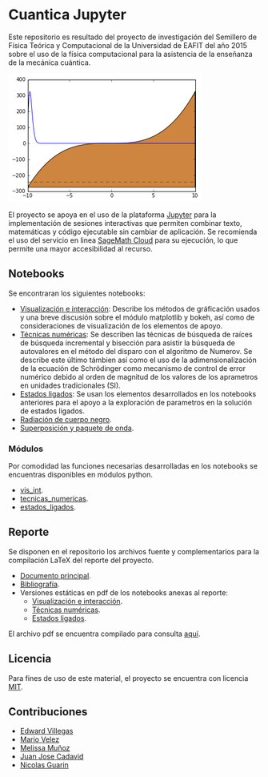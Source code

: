 # Cuantica Jupyter
Este repositorio es resultado del proyecto de investigación del Semillero de Física Teórica y Computacional de la Universidad de EAFIT del año 2015 sobre el uso de la física computacional para la asistencia de la enseñanza de la mecánica cuántica.  

![Imagen de ejemplo de simulación de potencial arbitrario](x2_4p03x3.png "Imagen de ejemplo de simulación de potencial arbitrario")  

El proyecto se apoya en el uso de la plataforma [Jupyter](http://jupyter.org/) para la implementación de sesiones interactivas que permiten combinar texto, matemáticas y código ejecutable sin cambiar de aplicación. Se recomienda el uso del servicio en linea [SageMath Cloud](https://cloud.sagemath.com/) para su ejecución, lo que permite una mayor accesibilidad al recurso.  
## Notebooks
Se encontraran los siguientes notebooks:  
 * [Visualización e interacción](vis_int.ipynb): Describe los métodos de gráficación usados y una breve discusión sobre el módulo matplotlib y bokeh, así como de consideraciones de visualización de los elementos de apoyo.  
 * [Técnicas numéricas](tecnicas_numericas.ipynb): Se describen las técnicas de búsqueda de raíces de búsqueda incremental y bisección para asistir la búsqueda de autovalores en el método del disparo con el algoritmo de Numerov. Se describe este último támbien así como el uso de la adimensionalización de la ecuación de Schrödinger como mecanismo de control de error numérico debido al orden de magnitud de los valores de los aprametros en unidades tradicionales (SI).  
 * [Estados ligados](estados_ligados.ipynb): Se usan los elementos desarrollados en los notebooks anteriores para el apoyo a la exploración de parametros en la solución de estados ligados.  
 * [Radiación de cuerpo negro](Blackbody_radiation.ipynb).  
 * [Superposición y paquete de onda](Superposicion.ipynb).  

### Módulos  
Por comodidad las funciones necesarias desarrolladas en los notebooks se encuentras disponibles en módulos python.  
* [vis_int](vis_int.py).  
* [tecnicas_numericas](tecnicas_numericas.py).  
* [estados_ligados](estados_ligados.py).  

## Reporte  

Se disponen en el repositorio los archivos fuente y complementarios para la compilación LaTeX del reporte del proyecto.  
* [Documento principal](ReporteArticulo.tex).
* [Bibliografía](reporte.bib).
* Versiones estáticas en pdf de los notebooks anexas al reporte:  
	* [Visualización e interacción](vis_int.pdf).
	* [Técnicas numéricas](tec_num.pdf).
	* [Estados ligados](est_lig.pdf).  


El archivo pdf se encuentra compilado para consulta [aquí](ReporteArticulo.pdf).  

## Licencia  
Para fines de uso de este material, el proyecto se encuentra con licencia [MIT](LICENSE).  

## Contribuciones  
* [Edward Villegas](https://github.com/orgs/fisicatyc/people/cosmoscalibur)
* [Mario Velez](https://github.com/orgs/fisicatyc/people/marioelkinvelez)
* [Melissa Muñoz](https://github.com/orgs/fisicatyc/people/melissaml05)
* [Juan Jose Cadavid](https://github.com/orgs/fisicatyc/people/Renzerth)
* [Nicolas Guarin](https://github.com/nicoguaro)

